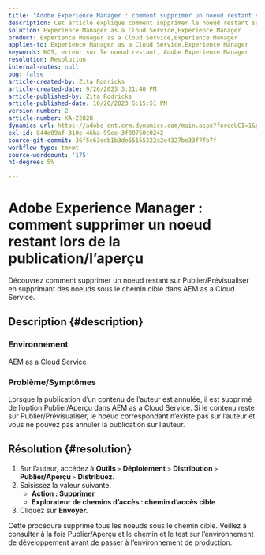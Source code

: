 ```yaml
---
title: "Adobe Experience Manager : comment supprimer un noeud restant sur Publier/Aperçu"
description: Cet article explique comment supprimer le noeud restant sur Publier/Aperçu.
solution: Experience Manager as a Cloud Service,Experience Manager
product: Experience Manager as a Cloud Service,Experience Manager
applies-to: Experience Manager as a Cloud Service,Experience Manager
keywords: KCS, erreur sur le noeud restant, Adobe Experience Manager
resolution: Resolution
internal-notes: null
bug: false
article-created-by: Zita Rodricks
article-created-date: 9/26/2023 3:21:40 PM
article-published-by: Zita Rodricks
article-published-date: 10/20/2023 5:15:51 PM
version-number: 2
article-number: KA-22828
dynamics-url: https://adobe-ent.crm.dynamics.com/main.aspx?forceUCI=1&pagetype=entityrecord&etn=knowledgearticle&id=b0a2895e-805c-ee11-be6f-6045bd006b4b
exl-id: 844e09af-310e-46ba-99ee-3f00750c0242
source-git-commit: 36f5c63edb1b3de55155222a2e4327be33f7fb7f
workflow-type: tm+mt
source-wordcount: '175'
ht-degree: 5%

---
```


# Adobe Experience Manager : comment supprimer un noeud restant lors de la publication/l’aperçu


Découvrez comment supprimer un noeud restant sur Publier/Prévisualiser en supprimant des noeuds sous le chemin cible dans AEM as a Cloud Service.

## Description {#description}


### <b>Environnement</b>

AEM as a Cloud Service



### <b>Problème/Symptômes</b>

Lorsque la publication d’un contenu de l’auteur est annulée, il est supprimé de l’option Publier/Aperçu dans AEM as a Cloud Service. Si le contenu reste sur Publier/Prévisualiser, le noeud correspondant n’existe pas sur l’auteur et vous ne pouvez pas annuler la publication sur l’auteur.






## Résolution {#resolution}


1. Sur l’auteur, accédez à <b>Outils </b>`>`  <b>Déploiement</b> `>` <b> Distribution </b>`>`  <b>Publier/Aperçu </b>`>`  <b>Distribuez.</b>
2. Saisissez la valeur suivante.
   - <b>Action : Supprimer</b>
   - <b>Explorateur de chemins d’accès : chemin d’accès cible</b>
3. Cliquez sur <b>Envoyer.</b>


Cette procédure supprime tous les noeuds sous le chemin cible. Veillez à consulter à la fois Publier/Aperçu et le chemin et le test sur l’environnement de développement avant de passer à l’environnement de production.
